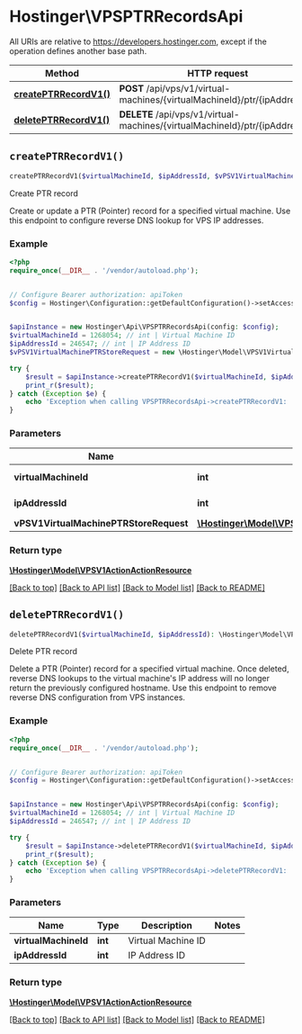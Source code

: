 # Hostinger\VPSPTRRecordsApi

All URIs are relative to https://developers.hostinger.com, except if the operation defines another base path.

| Method | HTTP request | Description |
| ------------- | ------------- | ------------- |
| [**createPTRRecordV1()**](VPSPTRRecordsApi.md#createPTRRecordV1) | **POST** /api/vps/v1/virtual-machines/{virtualMachineId}/ptr/{ipAddressId} | Create PTR record |
| [**deletePTRRecordV1()**](VPSPTRRecordsApi.md#deletePTRRecordV1) | **DELETE** /api/vps/v1/virtual-machines/{virtualMachineId}/ptr/{ipAddressId} | Delete PTR record |


## `createPTRRecordV1()`

```php
createPTRRecordV1($virtualMachineId, $ipAddressId, $vPSV1VirtualMachinePTRStoreRequest): \Hostinger\Model\VPSV1ActionActionResource
```

Create PTR record

Create or update a PTR (Pointer) record for a specified virtual machine.  Use this endpoint to configure reverse DNS lookup for VPS IP addresses.

### Example

```php
<?php
require_once(__DIR__ . '/vendor/autoload.php');


// Configure Bearer authorization: apiToken
$config = Hostinger\Configuration::getDefaultConfiguration()->setAccessToken('YOUR_ACCESS_TOKEN');


$apiInstance = new Hostinger\Api\VPSPTRRecordsApi(config: $config);
$virtualMachineId = 1268054; // int | Virtual Machine ID
$ipAddressId = 246547; // int | IP Address ID
$vPSV1VirtualMachinePTRStoreRequest = new \Hostinger\Model\VPSV1VirtualMachinePTRStoreRequest(); // \Hostinger\Model\VPSV1VirtualMachinePTRStoreRequest

try {
    $result = $apiInstance->createPTRRecordV1($virtualMachineId, $ipAddressId, $vPSV1VirtualMachinePTRStoreRequest);
    print_r($result);
} catch (Exception $e) {
    echo 'Exception when calling VPSPTRRecordsApi->createPTRRecordV1: ', $e->getMessage(), PHP_EOL;
}
```

### Parameters

| Name | Type | Description  | Notes |
| ------------- | ------------- | ------------- | ------------- |
| **virtualMachineId** | **int**| Virtual Machine ID | |
| **ipAddressId** | **int**| IP Address ID | |
| **vPSV1VirtualMachinePTRStoreRequest** | [**\Hostinger\Model\VPSV1VirtualMachinePTRStoreRequest**](../Model/VPSV1VirtualMachinePTRStoreRequest.md)|  | |

### Return type

[**\Hostinger\Model\VPSV1ActionActionResource**](../Model/VPSV1ActionActionResource.md)

[[Back to top]](#) [[Back to API list]](../../README.md#endpoints)
[[Back to Model list]](../../README.md#models)
[[Back to README]](../../README.md)

## `deletePTRRecordV1()`

```php
deletePTRRecordV1($virtualMachineId, $ipAddressId): \Hostinger\Model\VPSV1ActionActionResource
```

Delete PTR record

Delete a PTR (Pointer) record for a specified virtual machine.  Once deleted, reverse DNS lookups to the virtual machine's IP address will no longer return the previously configured hostname.  Use this endpoint to remove reverse DNS configuration from VPS instances.

### Example

```php
<?php
require_once(__DIR__ . '/vendor/autoload.php');


// Configure Bearer authorization: apiToken
$config = Hostinger\Configuration::getDefaultConfiguration()->setAccessToken('YOUR_ACCESS_TOKEN');


$apiInstance = new Hostinger\Api\VPSPTRRecordsApi(config: $config);
$virtualMachineId = 1268054; // int | Virtual Machine ID
$ipAddressId = 246547; // int | IP Address ID

try {
    $result = $apiInstance->deletePTRRecordV1($virtualMachineId, $ipAddressId);
    print_r($result);
} catch (Exception $e) {
    echo 'Exception when calling VPSPTRRecordsApi->deletePTRRecordV1: ', $e->getMessage(), PHP_EOL;
}
```

### Parameters

| Name | Type | Description  | Notes |
| ------------- | ------------- | ------------- | ------------- |
| **virtualMachineId** | **int**| Virtual Machine ID | |
| **ipAddressId** | **int**| IP Address ID | |

### Return type

[**\Hostinger\Model\VPSV1ActionActionResource**](../Model/VPSV1ActionActionResource.md)

[[Back to top]](#) [[Back to API list]](../../README.md#endpoints)
[[Back to Model list]](../../README.md#models)
[[Back to README]](../../README.md)

